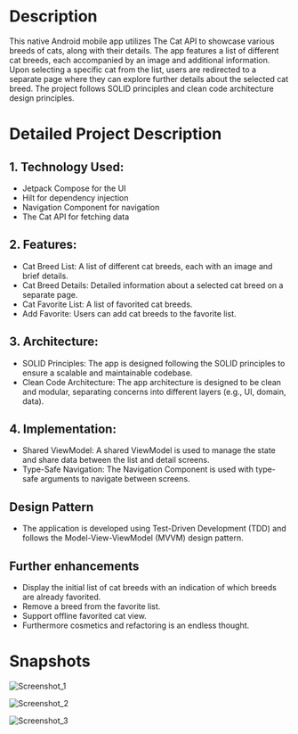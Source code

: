 # Description

This native Android mobile app utilizes The Cat API to showcase various breeds of cats, along with their details. The app features a list of different cat breeds, each accompanied by an image and additional information. Upon selecting a specific cat from the list, users are redirected to a separate page where they can explore further details about the selected cat breed. The project follows SOLID principles and clean code architecture design principles.

# Detailed Project Description

## 1. Technology Used:

  * Jetpack Compose for the UI
  * Hilt for dependency injection
  * Navigation Component for navigation
  * The Cat API for fetching data
  
## 2. Features:

  * Cat Breed List: A list of different cat breeds, each with an image and brief details.
  * Cat Breed Details: Detailed information about a selected cat breed on a separate page.
  * Cat Favorite List: A list of favorited cat breeds.
  * Add Favorite: Users can add cat breeds to the favorite list.

## 3. Architecture:

  * SOLID Principles: The app is designed following the SOLID principles to ensure a scalable and maintainable codebase.
  * Clean Code Architecture: The app architecture is designed to be clean and modular, separating concerns into different layers (e.g., UI, domain, data).

## 4. Implementation:

  * Shared ViewModel: A shared ViewModel is used to manage the state and share data between the list and detail screens.
  * Type-Safe Navigation: The Navigation Component is used with type-safe arguments to navigate between screens.
    
## Design Pattern

* The application is developed using Test-Driven Development (TDD) and follows the Model-View-ViewModel (MVVM) design pattern.

## Further enhancements

* Display the initial list of cat breeds with an indication of which breeds are already favorited.
* Remove a breed from the favorite list.
* Support offline favorited cat view.
* Furthermore cosmetics and refactoring is an endless thought.

# Snapshots

![Screenshot_1](https://github.com/user-attachments/assets/05af0207-f688-4cb7-8572-59df74a7f6c8)

![Screenshot_2](https://github.com/user-attachments/assets/e3f22dce-50fc-4dbd-b27f-95e8f7ca4bab)

![Screenshot_3](https://github.com/user-attachments/assets/4581b3a5-23b6-4dba-8f79-a74b07b202f6)


